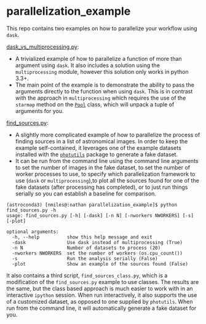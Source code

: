 # parallelization_example
This repo contains two examples on how to parallelize your workflow using `dask`. 

[dask_vs_multiprocessing.py](https://github.com/nmiles2718/parallelization_example/blob/master/dask_vs_multiprocessing.py):
 - A trivialized example of how to parallelize a function of more than argument using `dask`. It also includes a solution using the `multiprocessing` module, however this solution only works in python 3.3+. 
 - The main point of the example is to demonstrate the ability to pass the arguments directly to the function when using `dask`. This is in contrast with the approach in `multiprocessing` which requires the use of the `starmap` method on the [`Pool`](https://docs.python.org/3/library/multiprocessing.html?highlight=pool#module-multiprocessing.pool) class, which will unpack a tuple of arguments for you. 

[find_sources.py](https://github.com/nmiles2718/parallelization_example/blob/master/find_sources.py):
- A slightly more complicated example of how to parallelize the process of finding sources in a list of astronomical images. In order to keep the example self-contained, it leverages one of the example datasets installed with the [`photutils`](https://photutils.readthedocs.io/en/stable/) package to generate a fake dataset.
- It can be run from the command line using the command line arguments to set the number of images in the fake dataset, to set the number of worker processes to use, to specify which parallelization framework to use (`dask` or `multiprocessing`),to plot all the sources found for one of the fake datasets (after processing has completed), or to just run things serially so you can establish a baseline for comparison. 

```console 
(astroconda3) [nmiles@:nathan parallelization_example]$ python find_sources.py -h
usage: find_sources.py [-h] [-dask] [-n N] [-nworkers NWORKERS] [-s] [-plot]

optional arguments:
  -h, --help          show this help message and exit
  -dask               Use dask instead of multiprocessing (True)
  -n N                Number of datasets to process (20)
  -nworkers NWORKERS  set the number of workers (os.cpu_count())
  -s                  Run the analysis serially (False)
  -plot               Show an example of the sources found (False)
  ```

It also contains a third script, `find_sources_class.py`, which is a modification of the `find_sources.py` example to use classes. The results are the same, but the class based approach is much easier to work with in an interactive `ipython` session. When run interactively, it also supports the use of a customized dataset, as opposed to one supplied by `photutils`. When run from the command line, it will automatically generate a fake dataset for you. 
